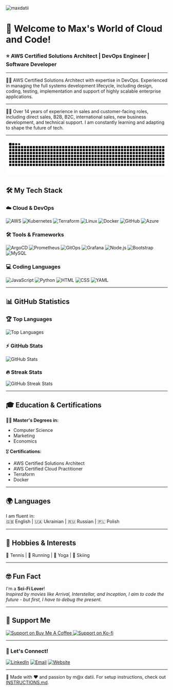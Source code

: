 <p align="left">
  <img src="https://komarev.com/ghpvc/?username=maxdatii&label=🤓%20Profile%20Views&color=1ABC9C&style=for-the-badge" alt="maxdatii" />
</p>

# 👋 Welcome to Max's World of Cloud and Code! 

### ⭐ AWS Certified Solutions Architect | DevOps Engineer | Software Developer

---
👨‍🚀 AWS Certified Solutions Architect with expertise in DevOps. Experienced in managing the full systems development lifecycle, including design, coding, testing, implementation and support of highly scalable enterprise applications. 

---

🦸‍♂️ Over 14 years of experience in sales and customer-facing roles, including direct sales, B2B, B2C, international sales, new business development, and technical support. I am constantly learning and adapting to shape the future of tech.

---
<img src="https://raw.githubusercontent.com/maxdatii/maxdatii/output/snake.svg" alt="Snake animation" />

## 🛠️ My Tech Stack

### **☁️ Cloud & DevOps**
![AWS](https://img.shields.io/badge/AWS-%23FF9900.svg?style=for-the-badge&logo=amazon-aws&logoColor=white)
![Kubernetes](https://img.shields.io/badge/Kubernetes-%23326CE5.svg?style=for-the-badge&logo=kubernetes&logoColor=white)
![Terraform](https://img.shields.io/badge/Terraform-%23623CE4.svg?style=for-the-badge&logo=terraform&logoColor=white)
![Linux](https://img.shields.io/badge/Linux-%23FCC624.svg?style=for-the-badge&logo=linux&logoColor=black)
![Docker](https://img.shields.io/badge/Docker-%230db7ed.svg?style=for-the-badge&logo=docker&logoColor=white)
![GitHub](https://img.shields.io/badge/GitHub-%23181717.svg?style=for-the-badge&logo=github&logoColor=white)
![Azure](https://img.shields.io/badge/Microsoft%20Azure-%230078D4.svg?style=for-the-badge&logo=microsoft-azure&logoColor=white)

### **🛠️ Tools & Frameworks**
![ArgoCD](https://img.shields.io/badge/ArgoCD-%2317A2B8.svg?style=for-the-badge&logo=argo&logoColor=white)
![Prometheus](https://img.shields.io/badge/Prometheus-%23E6522C.svg?style=for-the-badge&logo=prometheus&logoColor=white)
![GitOps](https://img.shields.io/badge/GitOps-%231F6FEB.svg?style=for-the-badge&logo=git&logoColor=white)
![Grafana](https://img.shields.io/badge/Grafana-%23F46800.svg?style=for-the-badge&logo=grafana&logoColor=white)
![Node.js](https://img.shields.io/badge/Node.js-%23339933.svg?style=for-the-badge&logo=node.js&logoColor=white)
![Bootstrap](https://img.shields.io/badge/Bootstrap-%23563D7C.svg?style=for-the-badge&logo=bootstrap&logoColor=white)
![MySQL](https://img.shields.io/badge/MySQL-%234479A1.svg?style=for-the-badge&logo=mysql&logoColor=white)

### **💻 Coding Languages**
![JavaScript](https://img.shields.io/badge/JavaScript-%23F7DF1E.svg?style=for-the-badge&logo=javascript&logoColor=black)
![Python](https://img.shields.io/badge/Python-%233776AB.svg?style=for-the-badge&logo=python&logoColor=white)
![HTML](https://img.shields.io/badge/HTML-%23E34F26.svg?style=for-the-badge&logo=html5&logoColor=white)
![CSS](https://img.shields.io/badge/CSS-%231572B6.svg?style=for-the-badge&logo=css3&logoColor=white)
![YAML](https://img.shields.io/badge/YAML-%23000000.svg?style=for-the-badge&logo=yaml&logoColor=white)

---

## 📊 GitHub Statistics

### 🏆 Top Languages
<p align="left">
  <img src="https://github-readme-stats.vercel.app/api/top-langs?username=maxdatii&layout=compact&theme=radical&hide_border=true" alt="Top Languages" />
</p>

### ⚡ GitHub Stats
<p align="left">
  <img src="https://github-readme-stats.vercel.app/api?username=maxdatii&show_icons=true&theme=radical&hide_border=true" alt="GitHub Stats" />
</p>

### 🔥 Streak Stats
<p align="left">
  <img src="https://github-readme-streak-stats.herokuapp.com/?user=maxdatii&theme=radical&hide_border=true" alt="GitHub Streak Stats" />
</p>

---
## 🎓 Education & Certifications

👨‍🎓 **Master's Degrees in:**  
- Computer Science  
- Marketing  
- Economics  

🎖️ **Certifications:**  
- AWS Certified Solutions Architect  
- AWS Certified Cloud Practitioner  
- Terraform
- Docker

---

## 🌍 Languages

I am fluent in:  
🇬🇧 English | 🇺🇦 Ukrainian | 🇷🇺 Russian | 🇵🇱 Polish  

---

## 🏃 Hobbies & Interests

🎾 Tennis | 🏃 Running | 🧘 Yoga | 🎿 Skiing  

---

## 🤓 Fun Fact

I'm a **Sci-Fi Lover**!  
*Inspired by movies like Arrival, Interstellar, and Inception, I aim to code the future - but first, I have to debug the present.*

---

## 💖 Support Me

<p align="left">
  <a href="https://placeholder-link.com"> 
    <img src="https://cdn.buymeacoffee.com/buttons/v2/default-yellow.png" height="50" width="210" alt="Support on Buy Me A Coffee" />
  </a>
  <a href="https://placeholder-link.com"> 
    <img src="https://cdn.ko-fi.com/cdn/kofi3.png?v=3" height="50" width="210" alt="Support on Ko-fi" />
  </a>
</p>

---

### 🤝 Let's Connect!
[![LinkedIn](https://img.shields.io/badge/LinkedIn-%230A66C2.svg?style=for-the-badge&logo=linkedin&logoColor=white)](https://www.linkedin.com/in/maxdatii/)
[![Email](https://img.shields.io/badge/Email-%23D14836.svg?style=for-the-badge&logo=gmail&logoColor=white)](mailto:maxdatjob@gmail.com)
[![Website](https://img.shields.io/badge/Website-%231ABC9C.svg?style=for-the-badge&logo=google-chrome&logoColor=white)](https://amistarcorp.com/)

---

🎨 Made with ❤️ and passion by m@x datii. For setup instructions, check out [INSTRUCTIONS.md](INSTRUCTIONS.md).

